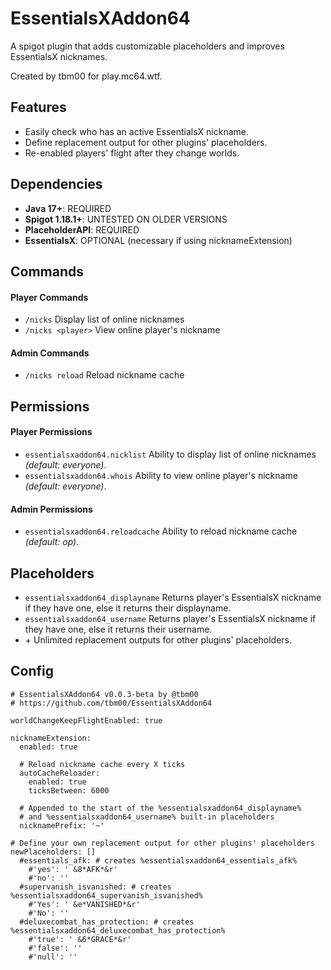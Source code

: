 # EssentialsXAddon64
A spigot plugin that adds customizable placeholders and improves EssentialsX nicknames.

Created by tbm00 for play.mc64.wtf.

## Features
- Easily check who has an active EssentialsX nickname.
- Define replacement output for other plugins' placeholders.
- Re-enabled players' flight after they change worlds.

## Dependencies
- **Java 17+**: REQUIRED
- **Spigot 1.18.1+**: UNTESTED ON OLDER VERSIONS
- **PlaceholderAPI**: REQUIRED
- **EssentialsX**: OPTIONAL (necessary if using nicknameExtension)


## Commands
#### Player Commands
- `/nicks` Display list of online nicknames
- `/nicks <player>` View online player's nickname

#### Admin Commands
- `/nicks reload` Reload nickname cache

## Permissions
#### Player Permissions
- `essentialsxaddon64.nicklist` Ability to display list of online nicknames *(default: everyone)*.
- `essentialsxaddon64.whois` Ability to view online player's nickname *(default: everyone)*.

#### Admin Permissions
- `essentialsxaddon64.reloadcache` Ability to reload nickname cache *(default: op)*.

## Placeholders
- `essentialsxaddon64_displayname` Returns player's EssentialsX nickname if they have one, else it returns their displayname.
- `essentialsxaddon64_username` Returns player's EssentialsX nickname if they have one, else it returns their username.
- \+ Unlimited replacement outputs for other plugins' placeholders.

## Config
```
# EssentialsXAddon64 v0.0.3-beta by @tbm00
# https://github.com/tbm00/EssentialsXAddon64

worldChangeKeepFlightEnabled: true

nicknameExtension:
  enabled: true

  # Reload nickname cache every X ticks
  autoCacheReloader:
    enabled: true
    ticksBetween: 6000
    
  # Appended to the start of the %essentialsxaddon64_displayname%
  # and %essentialsxaddon64_username% built-in placeholders
  nicknamePrefix: '~'

# Define your own replacement output for other plugins' placeholders
newPlaceholders: []
  #essentials_afk: # creates %essentialsxaddon64_essentials_afk%
    #'yes': ' &8*AFK*&r'
    #'no': ''
  #supervanish_isvanished: # creates %essentialsxaddon64_supervanish_isvanished%
    #'Yes': ' &e*VANISHED*&r'
    #'No': ''
  #deluxecombat_has_protection: # creates %essentialsxaddon64_deluxecombat_has_protection%
    #'true': ' &6*GRACE*&r'
    #'false': ''
    #'null': ''
```